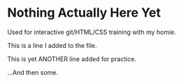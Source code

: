 # Nothing Actually Here Yet

Used for interactive git/HTML/CSS training with my homie.

This is a line I added to the file.

This is yet ANOTHER line added for practice.

...And then some.
